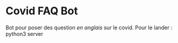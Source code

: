 # Covid FAQ Bot
Bot pour poser des question *en anglais* sur le covid.
Pour le lander : python3 server
